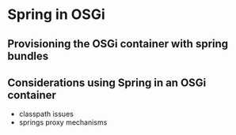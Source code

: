 # Spring in OSGi

## Provisioning the OSGi container with spring bundles

## Considerations using Spring in an OSGi container

* classpath issues
* springs proxy mechanisms
